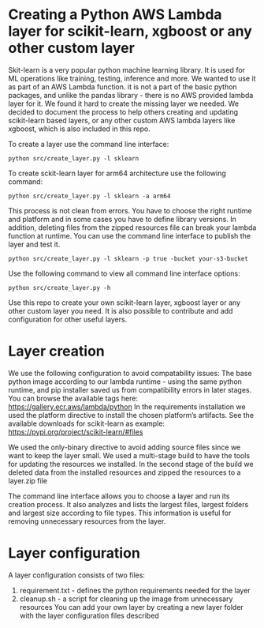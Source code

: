 
# Creating a Python AWS Lambda layer for scikit-learn, xgboost or any other custom layer
Skit-learn is a very popular python machine learning library. It is used for ML operations like training, testing, inference and more. We wanted to use it as part of an AWS Lambda function. it is not a part of the basic python packages, and unlike the pandas library - there is no AWS provided lambda layer for it.
We found it hard to create the missing layer we needed. We decided to document the process to help others creating and updating scikit-learn based layers, or any other custom AWS lambda layers like xgboost, which is also included in this repo.

To create a layer use the command line interface:

```python src/create_layer.py -l sklearn```

To create sckit-learn layer for arm64 architecture use the following command:

```python src/create_layer.py -l sklearn -a arm64```

This process is not clean from errors. You have to choose the right runtime and platform and in some cases you have to define library versions. In addition, deleting files from the zipped resources file can break your lambda function at runtime. You can use the command line interface to publish the layer and test it.

```python src/create_layer.py -l sklearn -p true -bucket your-s3-bucket```

Use the following command to view all command line interface options:

```python src/create_layer.py -h```

Use this repo to create your own scikit-learn layer, xgboost layer or any other custom layer you need. It is also possible to contribute and add configuration for other useful layers.

# Layer creation 
We use the following configuration to avoid compatability issues:
The base python image according to our lambda runtime - using the same python runtime, and pip installer saved us from compatibility errors in later stages. You can browse the available tags here: https://gallery.ecr.aws/lambda/python
In the requirements installation we used the platform directive to install the chosen platform’s artifacts. See the available downloads for scikit-learn as example: https://pypi.org/project/scikit-learn/#files

We used the only-binary directive to avoid adding source files since we want to keep the layer small.
We used a multi-stage build to have the tools for updating the resources we installed. In the second stage of the build we deleted data from the installed resources and zipped the resources to a layer.zip file

The command line interface allows you to choose a layer and run its creation process. It also analyzes and lists the largest files, largest folders and largest size according to file types. This information is useful for removing unnecessary resources from the layer.


# Layer configuration
A layer configuration consists of two files:
1. requirement.txt - defines the python requirements needed for the layer
2. cleanup.sh - a script for cleaning up the image from unnecessary resources
You can add your own layer by creating a new layer folder with the layer configuration files described

